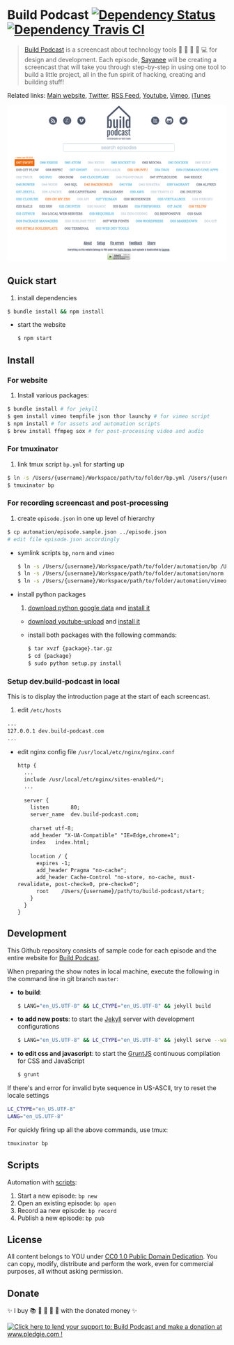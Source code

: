 # Build Podcast [![Dependency Status](https://gemnasium.com/sayanee/build-podcast.svg)](https://gemnasium.com/sayanee/build-podcast) [![Dependency Travis CI](https://travis-ci.org/sayanee/build-podcast.svg)](https://travis-ci.org/sayanee/build-podcast)

> [Build Podcast](http://build-podcast.com) is a screencast about technology tools :nut_and_bolt: :electric_plug: :battery: :abcd: :computer: for design and development. Each episode, [Sayanee](http://sayan.ee) will be creating a screencast that will take you through step-by-step in using one tool to build a little project, all in the fun spirit of hacking, creating and building stuff!

Related links: [Main website](http://build-podcast.com), [Twitter](http://twitter.com/buildpodcast), [RSS Feed](http://feeds.feedburner.com/BuildPodcastVideos), [Youtube](http://www.youtube.com/playlist?list=PL9wSRifxQqRrLalGxTs-8FmfftbueLk5u), [Vimeo](https://vimeo.com/channels/441355), [iTunes](https://itunes.apple.com/us/podcast/build-podcast-screencast/id538677863)

![](screenshot.png)

## Quick start

1. install dependencies

  ```sh
  $ bundle install && npm install
  ```
- start the website

  ```sh
  $ npm start
  ```

## Install

### For website

1. Install various packages:

  ```sh
  $ bundle install # for jekyll
  $ gem install vimeo tempfile json thor launchy # for vimeo script
  $ npm install # for assets and automation scripts
  $ brew install ffmpeg sox # for post-processing video and audio
  ```

### For tmuxinator

1. link tmux script `bp.yml` for starting up

  ```sh
  $ ln -s /Users/{username}/Workspace/path/to/folder/bp.yml /Users/{username}/.tmuxinator/bp.yml # create a symlink
  $ tmuxinator bp
  ```

### For recording screencast and post-processing

1. create `episode.json` in one up level of hierarchy

  ```sh
  $ cp automation/episode.sample.json ../episode.json
  # edit file episode.json accordingly
  ```
- symlink scripts `bp`, `norm` and `vimeo`

  ```sh
  $ ln -s /Users/{username}/Workspace/path/to/folder/automation/bp /Users/{username}/path/to/folder/bp
  $ ln -s /Users/{username}/Workspace/path/to/folder/automation/norm /Users/{username}/path/to/folder/norm
  $ ln -s /Users/{username}/Workspace/path/to/folder/automation/vimeo /Users/{username}/path/to/folder/vimeo
  ```
- install python packages
  1. [download python google data](https://code.google.com/p/gdata-python-client/downloads/list) and [install it](https://code.google.com/p/youtube-upload/wiki/Readme#Download_&_Install)
  - [download youtube-upload](https://code.google.com/p/youtube-upload/downloads/list) and [install it](https://code.google.com/p/youtube-upload/wiki/Readme#Download_&_Install)
  - install both packages with the following commands:

    ```sh
    $ tar xvzf {package}.tar.gz
    $ cd {package}
    $ sudo python setup.py install
    ```

### Setup dev.build-podcast in local

This is to display the introduction page at the start of each screencast.

1. edit `/etc/hosts`

  ```sh
  ...
  127.0.0.1 dev.build-podcast.com
  ...
  ```
- edit nginx config file `/usr/local/etc/nginx/nginx.conf`

  ```nginx
  http {
    ...
    include /usr/local/etc/nginx/sites-enabled/*;
    ...

    server {
      listen       80;
      server_name  dev.build-podcast.com;

      charset utf-8;
      add_header "X-UA-Compatible" "IE=Edge,chrome=1";
      index   index.html;

      location / {
        expires -1;
        add_header Pragma "no-cache";
        add_header Cache-Control "no-store, no-cache, must-revalidate, post-check=0, pre-check=0";
        root    /Users/{username}/path/to/build-podcast/start;
      }
    }
  }
  ```

## Development

This Github repository consists of sample code for each episode and the entire website for [Build Podcast](http://build-podcast.com).

When preparing the show notes in local machine, execute the following in the command line in git branch `master`:
 - **to build**:

   ```sh
   $ LANG="en_US.UTF-8" && LC_CTYPE="en_US.UTF-8" && jekyll build
   ```
 - **to add new posts**:  to start the [Jekyll](http://jekyllrb.com/) server with development configurations

   ```sh
   $ LANG="en_US.UTF-8" && LC_CTYPE="en_US.UTF-8" && jekyll serve --watch --config _dev_config.yml
   ```
 - **to edit css and javascript**: to start the [GruntJS](http://gruntjs.com/) continuous compilation for CSS and JavaScript

   ```sh
   $ grunt
   ```

If there's and error for invalid byte sequence in US-ASCII, try to reset the locale settings

```sh
LC_CTYPE="en_US.UTF-8"
LANG="en_US.UTF-8"
```

For quickly firing up all the above commands, use tmux:

```sh
tmuxinator bp
```

## Scripts

Automation with [scripts](https://github.com/sayanee/build-podcast/tree/master/automation):

1. Start a new episode: `bp new`
1. Open an existing episode: `bp open`
1. Record aa new episode: `bp record`
1. Publish a new episode: `bp pub`


## License

All content belongs to YOU under [CC0 1.0 Public Domain Dedication](http://creativecommons.org/publicdomain/zero/1.0/). You can copy, modify, distribute and perform the work, even for commercial purposes, all without asking permission.

## Donate

:sparkles: I buy :books: :chocolate_bar: :nut_and_bolt: :electric_plug: :battery: with the donated money :sparkles:

<a href='http://www.pledgie.com/campaigns/19089'><img alt='Click here to lend your support to: Build Podcast and make a donation at www.pledgie.com !' src='http://www.pledgie.com/campaigns/19089.png?skin_name=chrome' border='0' /></a>

